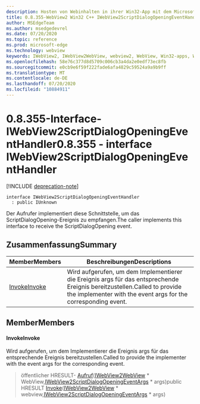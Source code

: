```yaml
---
description: Hosten von Webinhalten in ihrer Win32-App mit dem Microsoft Edge WebView2-Steuerelement
title: 0.8.355-WebView2 Win32 C++ IWebView2ScriptDialogOpeningEventHandler
author: MSEdgeTeam
ms.author: msedgedevrel
ms.date: 07/20/2020
ms.topic: reference
ms.prod: microsoft-edge
ms.technology: webview
keywords: IWebView2, IWebView2WebView, webview2, WebView, Win32-apps, Win32, Edge
ms.openlocfilehash: 58e76c377d8d5709c006cb3a4da2e0edf73ec8fb
ms.sourcegitcommit: e0cb9e6f59f222fade6afa4829c59524a9a9b9ff
ms.translationtype: MT
ms.contentlocale: de-DE
ms.lasthandoff: 07/20/2020
ms.locfileid: "10884911"
---
```

# <span data-ttu-id="c18d3-104">0.8.355-Interface-IWebView2ScriptDialogOpeningEventHandler</span><span class="sxs-lookup"><span data-stu-id="c18d3-104">0.8.355 - interface IWebView2ScriptDialogOpeningEventHandler</span></span> 

[!INCLUDE [deprecation-note](../../includes/deprecation-note.md)]

```
interface IWebView2ScriptDialogOpeningEventHandler
  : public IUnknown
```

<span data-ttu-id="c18d3-105">Der Aufrufer implementiert diese Schnittstelle, um das ScriptDialogOpening-Ereignis zu empfangen.</span><span class="sxs-lookup"><span data-stu-id="c18d3-105">The caller implements this interface to receive the ScriptDialogOpening event.</span></span>

## <span data-ttu-id="c18d3-106">Zusammenfassung</span><span class="sxs-lookup"><span data-stu-id="c18d3-106">Summary</span></span>

 <span data-ttu-id="c18d3-107">Member</span><span class="sxs-lookup"><span data-stu-id="c18d3-107">Members</span></span>                        | <span data-ttu-id="c18d3-108">Beschreibungen</span><span class="sxs-lookup"><span data-stu-id="c18d3-108">Descriptions</span></span>
--------------------------------|---------------------------------------------
[<span data-ttu-id="c18d3-109">Invoke</span><span class="sxs-lookup"><span data-stu-id="c18d3-109">Invoke</span></span>](#invoke) | <span data-ttu-id="c18d3-110">Wird aufgerufen, um dem Implementierer die Ereignis args für das entsprechende Ereignis bereitzustellen.</span><span class="sxs-lookup"><span data-stu-id="c18d3-110">Called to provide the implementer with the event args for the corresponding event.</span></span>

## <span data-ttu-id="c18d3-111">Member</span><span class="sxs-lookup"><span data-stu-id="c18d3-111">Members</span></span>

#### <span data-ttu-id="c18d3-112">Invoke</span><span class="sxs-lookup"><span data-stu-id="c18d3-112">Invoke</span></span> 

<span data-ttu-id="c18d3-113">Wird aufgerufen, um dem Implementierer die Ereignis args für das entsprechende Ereignis bereitzustellen.</span><span class="sxs-lookup"><span data-stu-id="c18d3-113">Called to provide the implementer with the event args for the corresponding event.</span></span>

> <span data-ttu-id="c18d3-114">öffentlicher HRESULT- [Aufruf](#invoke)([IWebView2WebView](IWebView2WebView.md) \* WebView,[IWebView2ScriptDialogOpeningEventArgs](IWebView2ScriptDialogOpeningEventArgs.md) \* args)</span><span class="sxs-lookup"><span data-stu-id="c18d3-114">public HRESULT [Invoke](#invoke)([IWebView2WebView](IWebView2WebView.md) \* webview,[IWebView2ScriptDialogOpeningEventArgs](IWebView2ScriptDialogOpeningEventArgs.md) \* args)</span></span>

